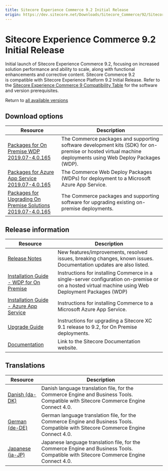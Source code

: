 ```yaml
---
title: Sitecore Experience Commerce 9.2 Initial Release
origin: https://dev.sitecore.net/Downloads/Sitecore_Commerce/92/Sitecore_Experience_Commerce_92_Initial_Release.aspx
---
```


# Sitecore Experience Commerce 9.2 Initial Release

Initial launch of Sitecore Experience Commerce 9.2, focusing on increased solution performance and ability to scale, along with functional enhancements and corrective content. Sitecore Commerce 9.2 is compatible with Sitecore Experience Platform 9.2 Initial Release. Refer to the [Sitecore Experience Commerce 9 Compatibility Table](https://kb.sitecore.net/articles/804595) for the software and version prerequisites.

Return to [all available versions](/Downloads/Sitecore_Commerce)

## Download options

 | Resource | Description |
 | --- | --- |
 | [Packages for On Premise WDP 2019.07-4.0.165](https://sitecoredev.azureedge.net/~/media/07F9ABE455944146B37E9D71CA781A27.ashx?date=20190730T165102) | The Commerce packages and supporting software development kits (SDK) for on-premise or hosted virtual machine deployments using Web Deploy Packages (WDP). |
 | [Packages for Azure App Service 2019.07-4.0.165](https://sitecoredev.azureedge.net/~/media/982D5E2C692E426F9AA234E78FB45012.ashx?date=20190730T164425) | The Commerce Web Deploy Packages (WDPs) for deployment to a Microsoft Azure App Service. |
 | [Packages for Upgrading On Premise Solutions 2019.07-4.0.165](https://sitecoredev.azureedge.net/~/media/96B4C4E12BD74309AD908F07803814E7.ashx?date=20190729T201958) | The Commerce packages and supporting software for upgrading existing on-premise deployments. |

## Release information

 | Resource | Description |
 | --- | --- |
 | [Release Notes](/downloads/Sitecore%20Commerce/92/Sitecore%20Experience%20Commerce%2092%20Initial%20Release/Release%20Notes) | New features/improvements, resolved issues, breaking changes, known issues. Documentation updates are also listed. |
 | [Installation Guide - WDP for On Premise](https://sitecoredev.azureedge.net/~/media/180D8302292D44AAA4B878DE77BF1973.ashx?date=20200520T115807) | Instructions for installing Commerce in a single-server configuration on-premise or on a hosted virtual machine using Web Deployment Packages (WDP) |
 | [Installation Guide - Azure App Service](https://sitecoredev.azureedge.net/~/media/463CA053AA3649B4A56BF887862812A4.ashx?date=20201008T223047) | Instructions for installing Commerce to a Microsoft Azure App Service. |
 | [Upgrade Guide](https://sitecoredev.azureedge.net/~/media/0533A930AA2D46F5ACFB7E233A0E27D3.ashx?date=20200507T112123) | Instructions for upgrading a Sitecore XC 9.1 release to 9.2, for On Premise deployments. |
 | [Documentation](https://doc.sitecore.com/) | Link to the Sitecore Documentation website. |

## Translations

 | Resource | Description |
 | --- | --- |
 | [Danish (da-DK)](https://sitecoredev.azureedge.net/~/media/A27A792E42614867915F91FDB4604C0D.ashx?date=20190806T195732) | Danish language translation file, for the Commerce Engine and Business Tools. Compatible with Sitecore Commerce Engine Connect 4.0. |
 | [German (de-DE)](https://sitecoredev.azureedge.net/~/media/D419AF96BBA9491089A47B4994E3828A.ashx?date=20190806T195715) | German language translation file, for the Commerce Engine and Business Tools. Compatible with Sitecore Commerce Engine Connect 4.0. |
 | [Japanese (ja-JP)](https://sitecoredev.azureedge.net/~/media/7ACB74AAB34E4E27AE976598D0FE6C30.ashx?date=20190806T195653) | Japanese language translation file, for the Commerce Engine and Business Tools. Compatible with Sitecore Commerce Engine Connect 4.0. |